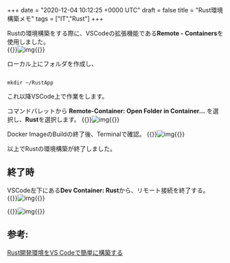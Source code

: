 
+++
date = "2020-12-04 10:12:25 +0000 UTC"
draft = false
title = "Rust環境構築メモ"
tags = ["IT","Rust"]
+++

Rustの環境構築をする際に、VSCodeの拡張機能である**Remote - Containers**を使用しました。  
{{<rawhtml>}}<img src="/img/2020-12/04-01.png" alt="img">{{</rawhtml>}}

<!--more-->

ローカル上にフォルダを作成し、

```

mkdir ~/RustApp

```

これ以降VSCode上で作業をします。

コマンドパレットから **Remote-Container: Open Folder in Container...** を選択し、**Rust**を選択します。
{{<rawhtml>}}<img src="/img/2020-12/04-02.png" alt="img">{{</rawhtml>}}

Docker ImageのBuildの終了後、Terminalで確認。
{{<rawhtml>}}<img src="/img/2020-12/04-03.png" alt="img">{{</rawhtml>}}

以上でRustの環境構築が終了しました。

## 終了時

VSCode左下にある<strong>Dev Container: Rust</strong>から、リモート接続を終了する。  
{{<rawhtml>}}<img src="/img/2020-12/04-04.png" alt="img">{{</rawhtml>}}

{{<rawhtml>}}<img src="/img/2020-12/04-05.png" alt="img">{{</rawhtml>}}

## 参考:

[Rust開発環境をVS Codeで簡単に構築する](https://note.com/junkawashima/n/n22a29d812041)